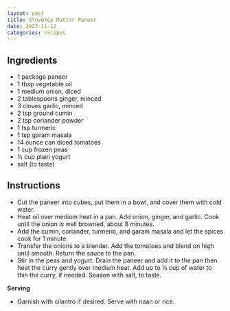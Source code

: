 ```yaml
---
layout: post
title: Stovetop Mattar Paneer
date: 2023-11-12
categories: recipes
---
```

Ingredients
--
- 1 package paneer
- 1 tbsp vegetable oil
- 1 medium onion, diced
- 2 tablespoons ginger, minced
- 3 cloves garlic, minced
- 2 tsp ground cumin 
- 2 tsp coriander powder
- 1 tsp turmeric 
- 1 tsp garam masala
- 14 ounce can diced tomatoes
- 1 cup frozen peas
- ½ cup plain yogurt
- salt (to taste)
 
Instructions
--

* Cut the paneer into cubes, put them in a bowl, and cover them with cold water.
* Heat oil over medium heat in a pan.  Add onion, ginger, and garlic.  Cook until the onion is well browned, about 8 minutes.
* Add the cumin, coriander, turmeric, and garam masala and let the spices cook for 1 minute.
* Transfer the onions to a blender. Add the tomatoes and blend on high until smooth. Return the sauce to the pan.
* Stir in the peas and yogurt. Drain the paneer and add it to the pan then heat the curry gently over medium heat. Add up to ½ cup of water to thin the curry, if needed. Season with salt, to taste.

**Serving**
- Garnish with cilantro if desired.  Serve with naan or rice.